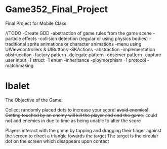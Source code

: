 # Game352_Final_Project
Final Project for Mobile Class

//TODO
-Create GDD
-abstraction of game rules from the game scene
-particle effects
-collision detection (regular or using physics bodies)
-traditional sprite animations or character animations
-menu using UIViewcontrollers & UIButtons
-SKActions
-abstraction
-implementation obstrucation
-factory pattern
-delegate pattern
-observer pattern
-capture user input
-1 struct
-1 enum
-inheritance
-ploymorphism
-1 protocol
-matchmaking 

# Ibalet


The Objective of the Game:

Collect randomly placed dots to increase your score! ~~avoid enemies! Getting touched by an enemy will kill the player and end the game.~~ could not add enemies in due to time as being unable to alter the score

Players interact with the game by tapping and dragging their finger against the screen to direct a triangle towards the target
The target is the circular dot on the screen which disappears upon contact


